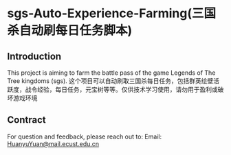 # sgs-Auto-Experience-Farming(三国杀自动刷每日任务脚本)
## Introduction
This project is aiming to farm the battle pass of the game Legends of The Tree kingdoms (sgs).
这个项目可以自动刷取三国杀每日任务，包括群英绘壁活跃度，战令经验，每日任务，元宝树等等。仅供技术学习使用，请勿用于盈利或破坏游戏环境
## Contract
For question and feedback, please reach out to:
Email: HuanyuYuan@mail.ecust.edu.cn
